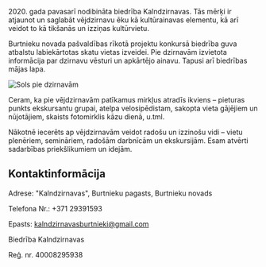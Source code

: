 2020\. gada pavasarī nodibināta biedrība Kalndzirnavas. Tās mērķi ir atjaunot un saglabāt vējdzirnavu ēku kā kultūrainavas elementu, kā arī veidot to kā tikšanās un izziņas kultūrvietu.

Burtnieku novada pašvaldības rīkotā projektu konkursā biedrība guva atbalstu labiekārtotas skatu vietas izveidei. Pie dzirnavām izvietota informācija par dzirnavu vēsturi un apkārtējo ainavu.
Tapusi arī biedrības mājas lapa.

<img class="article-image square" src="{{ site.baseurl_root }}/assets/images/sols.jpg" alt="Sols pie dzirnavām">

Ceram, ka pie vējdzirnavām patīkamus mirkļus atradīs ikviens – pieturas punkts ekskursantu grupai, atelpa velosipēdistam, sakopta vieta gājējiem un nūjotājiem, skaists fotomirklis kāzu dienā, u.tml.


Nākotnē iecerēts ap vējdzirnavām veidot radošu un izzinošu vidi – vietu plenēriem, semināriem, radošām darbnīcām un ekskursijām.
Esam atvērti sadarbības priekšlikumiem un idejām.

## Kontaktinformācija

Adrese: "Kalndzirnavas", Burtnieku pagasts, Burtnieku novads

Telefona Nr.: +371 29391593

Epasts: <a href="mailto:kalndzirnavasburtnieki@gmail.com">kalndzirnavasburtnieki@gmail.com</a>

Biedrība Kalndzirnavas

Reģ. nr. 40008295938
